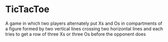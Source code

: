 # TicTacToe
A game in which two players alternately put Xs and Os in compartments of a figure formed by two vertical lines crossing two horizontal lines and each tries to get a row of three Xs or three Os before the opponent does
